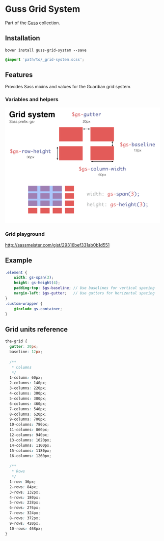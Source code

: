 # Guss Grid System

Part of the [Guss](https://github.com/guardian/guss) collection.

## Installation

```
bower install guss-grid-system --save
```

```scss
@import 'path/to/_grid-system.scss';
```


## Features

Provides Sass mixins and values for the Guardian grid system.

### Variables and helpers

![Grid system documentation](grid-system.png)

### Grid playground

http://sassmeister.com/gist/29316bef331ab0b1d551


## Example

```scss
.element {
    width: gs-span(3);
    height: gs-height(4);
    padding-top: $gs-baseline; // Use baselines for vertical spacing
    margin-left: $gs-gutter;   // Use gutters for horizontal spacing
}
.custom-wrapper {
    @include gs-container;
}
```


## Grid units reference

```scss
the-grid {
  gutter: 20px;
  baseline: 12px;

  /**
   * Columns
   */
  1-column: 60px;
  2-columns: 140px;
  3-columns: 220px;
  4-columns: 300px;
  5-columns: 380px;
  6-columns: 460px;
  7-columns: 540px;
  8-columns: 620px;
  9-columns: 700px;
  10-columns: 780px;
  11-columns: 860px;
  12-columns: 940px;
  13-columns: 1020px;
  14-columns: 1100px;
  15-columns: 1180px;
  16-columns: 1260px;

  /**
   * Rows
   */
  1-row: 36px;
  2-rows: 84px;
  3-rows: 132px;
  4-rows: 180px;
  5-rows: 228px;
  6-rows: 276px;
  7-rows: 324px;
  8-rows: 372px;
  9-rows: 420px;
  10-rows: 468px;
}
```
